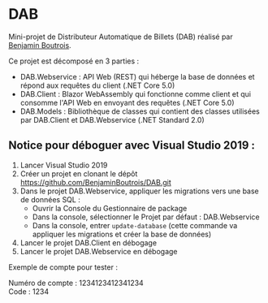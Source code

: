 # DAB

Mini-projet de Distributeur Automatique de Billets (DAB) réalisé par [Benjamin Boutrois](https://github.com/BenjaminBoutrois).

Ce projet est décomposé en 3 parties :

- DAB.Webservice : API Web (REST) qui héberge la base de données et répond aux requêtes du client (.NET Core 5.0)
- DAB.Client : Blazor WebAssembly qui fonctionne comme client et qui consomme l'API Web en envoyant des requêtes (.NET Core 5.0)
- DAB.Models : Bibliothèque de classes qui contient des classes utilisées par DAB.Client et DAB.Webservice (.NET Standard 2.0)

## Notice pour déboguer avec Visual Studio 2019 :

1. Lancer Visual Studio 2019
2. Créer un projet en clonant le dépôt https://github.com/BenjaminBoutrois/DAB.git
3. Dans le projet DAB.Webservice, appliquer les migrations vers une base de données SQL :
    * Ouvrir la Console du Gestionnaire de package
    * Dans la console, sélectionner le Projet par défaut : DAB.Webservice
    * Dans la console, entrer `update-database` (cette commande va appliquer les migrations et créer la base de données)
4. Lancer le projet DAB.Client en débogage
5. Lancer le projet DAB.Webservice en débogage

Exemple de compte pour tester :

Numéro de compte : 1234123412341234    
Code : 1234
